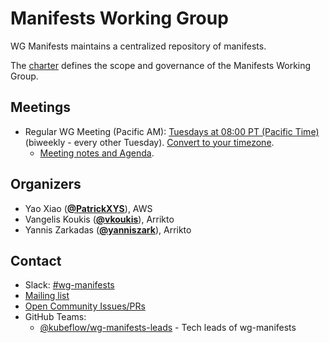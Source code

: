 <!---
This is an autogenerated file!

Please do not edit this file directly, but instead make changes to the
sigs.yaml file in the project root.

To understand how this file is generated, see https://github.com/kubeflow/community/blob/master/generator/README.md
--->
# Manifests Working Group

WG Manifests maintains a centralized repository of manifests.

The [charter](charter.md) defines the scope and governance of the Manifests Working Group.

## Meetings
* Regular WG Meeting (Pacific AM): [Tuesdays at 08:00 PT (Pacific Time)]() (biweekly - every other Tuesday). [Convert to your timezone](http://www.thetimezoneconverter.com/?t=08:00&tz=PT%20%28Pacific%20Time%29).
  * [Meeting notes and Agenda](https://arrik.to/kf-wg-manifests-notes).

## Organizers

* Yao Xiao (**[@PatrickXYS](https://github.com/PatrickXYS)**), AWS
* Vangelis Koukis (**[@vkoukis](https://github.com/vkoukis)**), Arrikto
* Yannis Zarkadas (**[@yanniszark](https://github.com/yanniszark)**), Arrikto

## Contact
- Slack: [#wg-manifests](https://kubeflow.slack.com/messages/wg-manifests)
- [Mailing list](https://groups.google.com/forum/#!forum/kubeflow-discuss)
- [Open Community Issues/PRs](https://github.com/kubeflow/community/labels/wg%2Farea/wg-manifests)
- GitHub Teams:
    - [@kubeflow/wg-manifests-leads](https://github.com/orgs/kubeflow/teams/wg-manifests-leads) - Tech leads of wg-manifests
<!-- BEGIN CUSTOM CONTENT -->

<!-- END CUSTOM CONTENT -->
